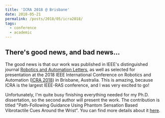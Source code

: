```yaml
---
title: 'ICRA 2018 @ Brisbane'
date: 2018-05-21
permalink: /posts/2018/05/icra2018/
tags:
  - conference
  - academic
---
```


There's good news, and bad news...
------

The good news is that our work was published in IEEE's distinguished journal [Robotics and Automation Letters](https://www.ieee-ras.org/publications/ra-l), as well as selected for presentation at the 2018 IEEE International Conference on Robotics and Automation ([ICRA 2018](http://www.icra2018.org/)) in Brisbane, Australia. This is amazing, because ICRA is the largest IEEE-RAS conference, and I was very excited to go!

Unfortunately, I'm quite busy finishing everything needed for my Ph.D. dissertation, so the second author will present the work. The contribution is titled "Path-Following Guidance Using Phantom Sensation Based Vibrotactile Cues Around the Wrist". You can find more details about it [here](/publications/2018-ral).
